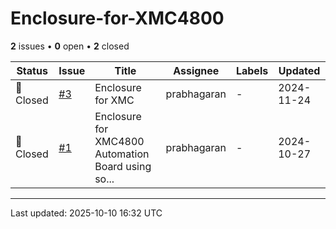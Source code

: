 # Enclosure-for-XMC4800

**2** issues • **0** open • **2** closed

<table class="github-issue-table">
<thead>
<tr>
<th>Status</th>
<th>Issue</th>
<th>Title</th>
<th>Assignee</th>
<th>Labels</th>
<th>Updated</th>
</tr>
</thead>
<tbody>
<tr><td>🔴 Closed</td><td><a href='./issue-3-Enclosure-for-XMC.md'>#3</a></td><td>Enclosure for XMC</td><td>prabhagaran</td><td>-</td><td>2024-11-24</td></tr>
<tr><td>🔴 Closed</td><td><a href='./issue-1-Enclosure-for-XMC4800-Automation-Board-using-solid.md'>#1</a></td><td>Enclosure for XMC4800 Automation Board using so...</td><td>prabhagaran</td><td>-</td><td>2024-10-27</td></tr>
</tbody>
</table>

---

Last updated: 2025-10-10 16:32 UTC